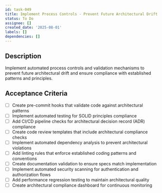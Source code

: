 ```yaml
---
id: task-049
title: Implement Process Controls - Prevent Future Architectural Drift
status: To Do
assignee: []
created_date: '2025-08-01'
labels: []
dependencies: []
---
```


## Description

Implement automated process controls and validation mechanisms to prevent future architectural drift and ensure compliance with established patterns and principles.

## Acceptance Criteria

- [ ] Create pre-commit hooks that validate code against architectural patterns
- [ ] Implement automated testing for SOLID principles compliance
- [ ] Add CI/CD pipeline checks for architectural decision record (ADR) compliance
- [ ] Create code review templates that include architectural compliance checks
- [ ] Implement automated dependency analysis to prevent architectural violations
- [ ] Add linting rules that enforce established coding patterns and conventions
- [ ] Create documentation validation to ensure specs match implementation
- [ ] Implement automated security scanning for authentication and authorization flows
- [ ] Add performance regression testing to maintain architectural quality
- [ ] Create architectural compliance dashboard for continuous monitoring
